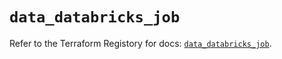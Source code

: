 # `data_databricks_job`

Refer to the Terraform Registory for docs: [`data_databricks_job`](https://registry.terraform.io/providers/databricks/databricks/1.27.0/docs/data-sources/job).
